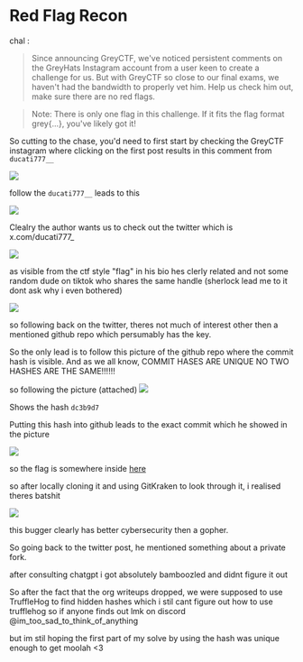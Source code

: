 # Red Flag Recon

chal :
> Since announcing GreyCTF, we've noticed persistent comments on the GreyHats Instagram account from a user keen to create a challenge for us. But with GreyCTF so close to our final exams, we haven't had the bandwidth to properly vet him. Help us check him out, make sure there are no red flags.

>Note: There is only one flag in this challenge. If it fits the flag format grey{...}, you've likely got it!

So cutting to the chase, you'd need to first start by checking the GreyCTF instagram where clicking on the first post results in this comment from ``ducati777__``

![](https://github.com/saumilthecode/writeup-of-sorts-greyhats-2025/blob/main/Red%20Flag%20Recon/SCR-20250603-jvln.jpeg?raw=true)

follow the `ducati777__` leads to this

![](https://github.com/saumilthecode/writeup-of-sorts-greyhats-2025/blob/main/Red%20Flag%20Recon/SCR-20250603-jwav.png?raw=true)

Clealry the author wants us to check out the twitter which is x.com/ducati777_

![](https://github.com/saumilthecode/writeup-of-sorts-greyhats-2025/blob/main/Red%20Flag%20Recon/SCR-20250603-jwjs.png?raw=true)

as visible from the ctf style "flag" in his bio hes clerly related and not some random dude on tiktok who shares the same handle (sherlock lead me to it dont ask why i even bothered)

![](https://raw.githubusercontent.com/saumilthecode/writeup-of-sorts-greyhats-2025/refs/heads/main/Red%20Flag%20Recon/Screenshot_20250601_123351.webp)

so following back on the twitter, theres not much of interest other then a mentioned github repo which persumably has the key.

So the only lead is to follow this picture of the github repo where the commit hash is visible. And as we all know, COMMIT HASES ARE UNIQUE NO TWO HASHES ARE THE SAME!!!!!!

so following the picture (attached)
![](https://pbs.twimg.com/media/GpXtG9UbYAAkAPm?format=jpg&name=4096x4096)

Shows the hash `dc3b9d7`

Putting this hash into github leads to the exact commit which he showed in the picture 

![](https://github.com/saumilthecode/writeup-of-sorts-greyhats-2025/blob/main/Red%20Flag%20Recon/SCR-20250603-jyjr.png?raw=true)
 
so the flag is somewhere inside [here](https://github.com/Brainstorm-Nonsense/chal-collection/commit/dc3b9d7de40686b9895438e80ae4912a0682d387)

so after locally cloning it and using GitKraken to look through it, i realised theres batshit

![](https://github.com/saumilthecode/writeup-of-sorts-greyhats-2025/blob/main/Red%20Flag%20Recon/SCR-20250603-jzrh.png?raw=true)

this bugger clearly has better cybersecurity then a gopher. 

So going back to the twitter post, he mentioned something about a private fork.

after consulting chatgpt i got absolutely bamboozled and didnt figure it out

So after the fact that the org writeups dropped, we were supposed to use TruffleHog to find hidden hashes which i stil cant figure out how to use trufflehog so if anyone finds out lmk on discord @im_too_sad_to_think_of_anything

but im stil hoping the first part of my solve by using the hash was unique enough to get moolah <3
